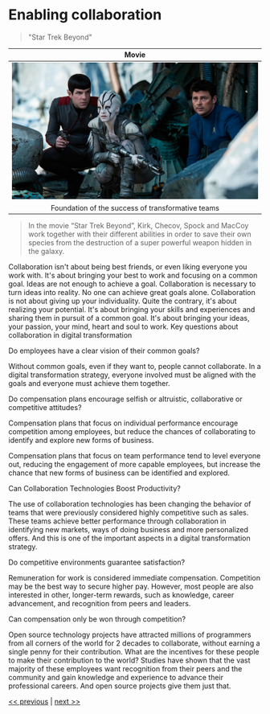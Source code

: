# Enabling collaboration

>"Star Trek Beyond"

| Movie |
| :---: |
|![](../../images/enabling_collaboration.png)|
|Foundation of the success of transformative teams|

>In the movie “Star Trek Beyond”, Kirk, Checov, Spock and MacCoy work together with their different abilities in order to save their own species from the destruction of a super powerful weapon hidden in the galaxy.

Collaboration isn't about being best friends, or even liking everyone you work with. It's about bringing your best to work and focusing on a common goal. Ideas are not enough to achieve a goal. Collaboration is necessary to turn ideas into reality. No one can achieve great goals alone. Collaboration is not about giving up your individuality. Quite the contrary, it's about realizing your potential. It's about bringing your skills and experiences and sharing them in pursuit of a common goal. It's about bringing your ideas, your passion, your mind, heart and soul to work.
Key questions about collaboration in digital transformation

Do employees have a clear vision of their common goals?

Without common goals, even if they want to, people cannot collaborate. In a digital transformation strategy, everyone involved must be aligned with the goals and everyone must achieve them together.

Do compensation plans encourage selfish or altruistic, collaborative or competitive attitudes?

Compensation plans that focus on individual performance encourage competition among employees, but reduce the chances of collaborating to identify and explore new forms of business.

Compensation plans that focus on team performance tend to level everyone out, reducing the engagement of more capable employees, but increase the chance that new forms of business can be identified and explored.

Can Collaboration Technologies Boost Productivity?

The use of collaboration technologies has been changing the behavior of teams that were previously considered highly competitive such as sales. These teams achieve better performance through collaboration in identifying new markets, ways of doing business and more personalized offers. And this is one of the important aspects in a digital transformation strategy.

Do competitive environments guarantee satisfaction?

Remuneration for work is considered immediate compensation. Competition may be the best way to secure higher pay. However, most people are also interested in other, longer-term rewards, such as knowledge, career advancement, and recognition from peers and leaders.

Can compensation only be won through competition?

Open source technology projects have attracted millions of programmers from all corners of the world for 2 decades to collaborate, without earning a single penny for their contribution. What are the incentives for these people to make their contribution to the world? Studies have shown that the vast majority of these employees want recognition from their peers and the community and gain knowledge and experience to advance their professional careers. And open source projects give them just that.

[<< previous](4-as_within_as_without.md) | [next >>](6-breaking_productivity_paradigms.md)
